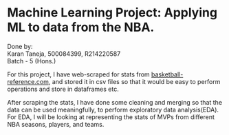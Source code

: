 # Machine Learning Project: Applying ML to data from the NBA.
Done by:  
Karan Taneja, 500084399, R214220587  
Batch - 5 (Hons.)  

For this project, I have web-scraped for stats from [basketball-reference.com](https://basketball-reference.com), and stored it in csv files so that it would be easy to perform operations and store in dataframes etc.  

After scraping the stats, I have done some cleaning and merging so that the data can be used meaningfully, to perform exploratory data analysis(EDA). For EDA, I will be looking at representing the stats of MVPs from different NBA seasons, players, and teams.  

